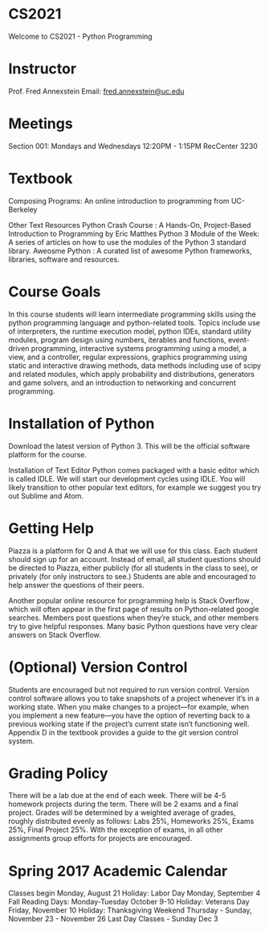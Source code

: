 # CS2021
Welcome to CS2021 - Python Programming

# Instructor
Prof. Fred Annexstein 
Email: fred.annexstein@uc.edu 

# Meetings
Section 001: Mondays and Wednesdays 12:20PM - 1:15PM RecCenter 3230

# Textbook
Composing Programs: An online introduction to programming from UC-Berkeley

Other Text Resources
Python Crash Course : A Hands-On, Project-Based Introduction to Programming by Eric Matthes
Python 3 Module of the Week: A series of articles on how to use the modules of the Python 3 standard library.
Aweosme Python : A curated list of awesome Python frameworks, libraries, software and resources.

# Course Goals
In this course students will learn intermediate programming skills using the python programming language and python-related tools. Topics include use of interpreters, the runtime execution model, python IDEs, standard utility modules, program design using numbers, iterables and functions, event-driven programming, interactive systems programming using a model, a view, and a controller, regular expressions, graphics programming using static and interactive drawing methods, data methods including use of scipy and related modules, which apply probability and distributions, generators and game solvers, and an introduction to networking and concurrent programming.

# Installation of Python
Download the latest version of Python 3. This will be the official software platform for the course.

Installation of Text Editor
Python comes packaged with a basic editor which is called IDLE. We will start our development cycles using IDLE.
You will likely transition to other popular text editors, for example we suggest you try out Sublime and Atom.

# Getting Help
Piazza is a platform for Q and A that we will use for this class. Each student should sign up for an account. Instead of email, all student questions should be directed to Piazza, either publicly (for all students in the class to see), or privately (for only instructors to see.) Students are able and encouraged to help answer the questions of their peers.

Another popular online resource for programming help is Stack Overflow , which will often appear in the first page of results on Python-related google searches. Members post questions when they’re stuck, and other members try to give helpful responses. Many basic Python questions have very clear answers on Stack Overflow.

# (Optional) Version Control
Students are encouraged but not required to run version control. Version control software allows you to take snapshots of a project whenever it’s in a working state. When you make changes to a project—for example, when you implement a new feature—you have the option of reverting back to a previous working state if the project’s current state isn’t functioning well. Appendix D in the textbook provides a guide to the git version control system.

# Grading Policy
There will be a lab due at the end of each week. There will be 4-5 homework projects during the term. There will be 2 exams and a final project. Grades will be determined by a weighted average of grades, roughly distributed evenly as follows: Labs 25%, Homeworks 25%, Exams 25%, Final Project 25%. With the exception of exams, in all other assignments group efforts for projects are encouraged.

# Spring 2017 Academic Calendar
Classes begin Monday, August 21 
Holiday: Labor Day	Monday, September 4
Fall Reading Days: Monday-Tuesday October 9-10 
Holiday: Veterans Day Friday, November 10
Holiday: Thanksgiving Weekend Thursday - Sunday, November 23 - November 26
Last Day Classes - Sunday Dec 3
